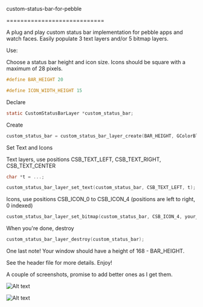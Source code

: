 custom-status-bar-for-pebble

============================

A plug and play custom status bar implementation for pebble apps and watch faces. Easily populate 3 text layers and/or 5 bitmap layers.

Use:

Choose a status bar height and icon size. Icons should be square with a maximum of 28 pixels.
```c
#define BAR_HEIGHT 20

#define ICON_WIDTH_HEIGHT 15
```

Declare
```c
static CustomStatusBarLayer *custom_status_bar;
```

Create
```c
custom_status_bar = custom_status_bar_layer_create(BAR_HEIGHT, GColorBlack, ICON_WIDTH_HEIGHT);
```

Set Text and Icons

Text layers, use positions CSB_TEXT_LEFT, CSB_TEXT_RIGHT, CSB_TEXT_CENTER
```c
char *t = ...;

custom_status_bar_layer_set_text(custom_status_bar, CSB_TEXT_LEFT, t);
```

Icons, use positions CSB_ICON_0 to CSB_ICON_4 (positions are left to right, 0 indexed)
```c
custom_status_bar_layer_set_bitmap(custom_status_bar, CSB_ICON_4, your_gbitmap); 
```

When you're done, destroy
```c
custom_status_bar_layer_destroy(custom_status_bar);
```

One last note! Your window should have a height of 168 - BAR_HEIGHT.

See the header file for more details. Enjoy!

A couple of screenshots, promise to add better ones as I get them.

![Alt text](http://rebootsramblings.ca/forumpictures/icons.png "Icons")

![Alt text](http://rebootsramblings.ca/forumpictures/textlayers.png "Text")
